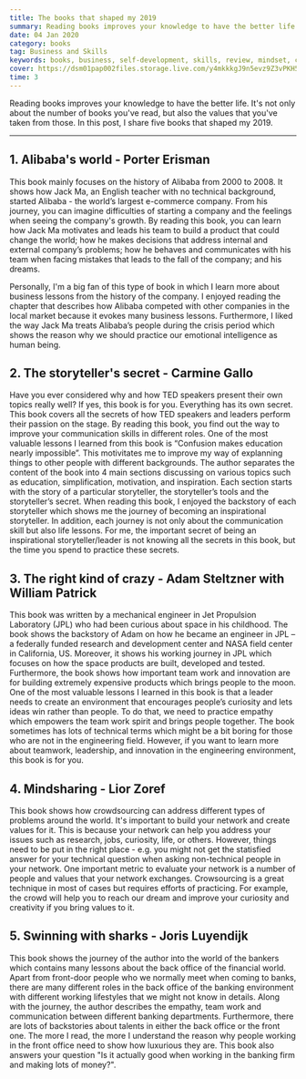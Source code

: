 ```yaml
---
title: The books that shaped my 2019
summary: Reading books improves your knowledge to have the better life. I share five books that changed my mindset in 2019.
date: 04 Jan 2020
category: books
tag: Business and Skills
keywords: books, business, self-development, skills, review, mindset, communication
cover: https://dsm01pap002files.storage.live.com/y4mkkkgJ9n5evz9Z3vPKH5WuB1bOMBZQtA5lIpkyMTvQqaetvyRoVvxBG7g1KFYmIA0n9t59CHW8ul72Ze_RnJ2ylHWph_8-mFuEwUVHYeKMHIGQm72AXtbpOHSyKGgxUyML5BXRTQAqRbsVmsE7vtedB9ci3RtaEu33xwfxeDL7Qvz7qepYVPhuIwj73VnChWY?width=640&height=427&cropmode=none
time: 3
---
```


Reading books improves your knowledge to have the better life. It's not only about the number of books you've read, but also the values that you've taken from those. In this post, I share five books that shaped my 2019.

---

## 1. Alibaba's world - Porter Erisman
This book mainly focuses on the history of Alibaba from 2000 to 2008. It shows how Jack Ma, an English teacher with no technical background, started Alibaba - the world’s largest e-commerce company. From his journey, you can imagine difficulties of starting a company and the feelings when seeing the company's growth. By reading this book, you can learn how Jack Ma motivates and leads his team to build a product that could change the world; how he makes decisions that address internal and external company’s problems; how he behaves and communicates with his team when facing mistakes that leads to the fall of the company; and his dreams.

Personally, I'm a big fan of this type of book in which I learn more about business lessons from the history of the company. I enjoyed reading the chapter that describes how Alibaba competed with other companies in the local market because it evokes many business lessons. Furthermore, I liked the way Jack Ma treats Alibaba’s people during the crisis period which shows the reason why we should practice our emotional intelligence as human being.

## 2. The storyteller's secret - Carmine Gallo
Have you ever considered why and how TED speakers present their own topics really well? If yes, this book is for you. Everything has its own secret. This book covers all the secrets of how TED speakers and leaders perform their passion on the stage. By reading this book, you find out the way to improve your communication skills in different roles. One of the most valuable lessons I learned from this book is “Confusion makes education nearly impossible”. This motivitates me to improve my way of explanning things to other people with different backgrounds. The author separates the content of the book into 4 main sections discussing on various topics such as education, simplification, motivation, and inspiration. Each section starts with the story of a particular storyteller, the storyteller’s tools and the storyteller’s secret.  When reading this book, I enjoyed the backstory of each storyteller which shows me the journey of becoming an inspirational storyteller. In addition, each journey is not only about the communication skill but also life lessons. For me, the important secret of being an inspirational storyteller/leader is not knowing all the secrets in this book, but the time you spend to practice these secrets.

## 3. The right kind of crazy - Adam Steltzner with William Patrick
This book was written by a mechanical engineer in Jet Propulsion Laboratory (JPL) who had been curious about space in his childhood. The book shows the backstory of Adam on how he became an engineer in JPL – a federally funded research and development center and NASA field center in California, US. Moreover, it shows his working journey in JPL which focuses on how the space products are built, developed and tested. Furthermore, the book shows how important team work and innovation are for building extremely expensive products which brings people to the moon. One of the most valuable lessons I learned in this book is that a leader needs to create an environment that encourages people’s curiosity and lets ideas win rather than people. To do that, we need to practice empathy which empowers the team work spirit and brings people together. The book sometimes has lots of technical terms which might be a bit boring for those who are not in the engineering field. However, if you want to learn more about teamwork, leadership, and innovation in the engineering environment, this book is for you.

## 4. Mindsharing - Lior Zoref
This book shows how crowdsourcing can address different types of problems around the world. It's important to build your network and create values for it. This is because your network can help you address your issues such as research, jobs, curiosity, life, or others. However, things need to be put in the right place - e.g. you might not get the statisfied answer for your technical question when asking non-technical people in your network. One important metric to evaluate your network is a number of people and values that your network exchanges. Crowsourcing is a great technique in most of cases but requires efforts of practicing. For example, the crowd will help you to reach our dream and improve your curiosity and creativity if you bring values to it.

## 5. Swinning with sharks - Joris Luyendijk
This book shows the journey of the author into the world of the bankers which contains many lessons about the back office of the financial world. Apart from front-door people who we normally meet when coming to banks, there are many different roles in the back office of the banking environment with different working lifestyles that we might not know in details. Along with the journey, the author describes the empathy, team work and communication between different banking departments. Furthermore, there are lots of backstories about talents in either the back office or the front one. The more I read, the more I understand the reason why people working in the front office need to show how luxurious they are. This book also answers your question "Is it actually good when working in the banking firm and making lots of money?".
